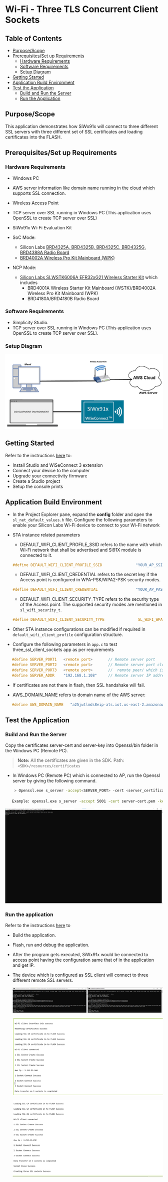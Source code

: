 # Wi-Fi - Three TLS Concurrent Client Sockets

## Table of Contents

- [Purpose/Scope](#purposescope)
- [Prerequisites/Set up Requirements](#prerequisitesset-up-requirements)
  - [Hardware Requirements](#hardware-requirements)
  - [Software Requirements](#software-requirements)
  - [Setup Diagram](#setup-diagram)
- [Getting Started](#getting-started)
- [Application Build Environment](#application-build-environment)
- [Test the Application](#test-the-application)
  - [Build and Run the Server](#build-and-run-the-server)
  - [Run the Application](#run-the-application)

## Purpose/Scope

This application demonstrates how SiWx91x will connect to three different SSL servers with three different set of SSL certificates and loading certificates into the FLASH.

## Prerequisites/Set up Requirements

### Hardware Requirements

- Windows PC
- AWS server information like domain name running in the cloud which supports SSL connection.
- Wireless Access Point
- TCP server over SSL running in Windows PC (This application uses OpenSSL to create TCP server over SSL)
- SiWx91x Wi-Fi Evaluation Kit
- SoC Mode:
  - Silicon Labs [BRD4325A, BRD4325B, BRD4325C, BRD4325G, BRD4388A Radio Board](https://www.silabs.com/)
  - [BRD4002A Wireless Pro Kit Mainboard (WPK)](https://www.silabs.com/)
  
- NCP Mode:
  - [Silicon Labs SLWSTK6006A EFR32xG21 Wireless Starter Kit](https://www.silabs.com/development-tools/wireless/efr32xg21-wireless-starter-kit) which includes
    - BRD4001A Wireless Starter Kit Mainboard (WSTK)/BRD4002A Wireless Pro Kit Mainboard (WPK)
    - BRD4180A/BRD4180B Radio Board

### Software Requirements

- Simplicity Studio.
- TCP server over SSL running in Windows PC (This application uses OpenSSL to create TCP server over SSL).

### Setup Diagram

  ![Figure: Setup Diagram SoC and NCP Mode for three_ssl_client_sockets Example](resources/readme/threesslsocketsoc_ncp.png)

## Getting Started

Refer to the instructions [here](https://docs.silabs.com/wiseconnect/latest/wiseconnect-getting-started/) to:

- Install Studio and WiSeConnect 3 extension
- Connect your device to the computer
- Upgrade your connectivity firmware
- Create a Studio project
- Setup the console prints

## Application Build Environment

- In the Project Explorer pane, expand the **config** folder and open the ``sl_net_default_values.h`` file. Configure the following parameters to enable your Silicon Labs Wi-Fi device to connect to your Wi-Fi network

- STA instance related parameters

  - DEFAULT_WIFI_CLIENT_PROFILE_SSID refers to the name with which Wi-Fi network that shall be advertised and Si91X module is connected to it.
 
   ```c
   #define DEFAULT_WIFI_CLIENT_PROFILE_SSID               "YOUR_AP_SSID"      
   ```

  - DEFAULT_WIFI_CLIENT_CREDENTIAL refers to the secret key if the Access point is configured in WPA-PSK/WPA2-PSK security modes.

   ```c
   #define DEFAULT_WIFI_CLIENT_CREDENTIAL                 "YOUR_AP_PASSPHRASE" 
   ```

  - DEFAULT_WIFI_CLIENT_SECURITY_TYPE refers to the security type of the Access point. The supported security modes are mentioned in `sl_wifi_security_t`.

   ```c
   #define DEFAULT_WIFI_CLIENT_SECURITY_TYPE               SL_WIFI_WPA2
   ```
  
- Other STA instance configurations can be modified if required in `default_wifi_client_profile` configuration structure.

- Configure the following parameters in ``app.c`` to test three_ssl_client_sockets app as per requirements  

```c
   #define SERVER_PORT1   <remote port>       // Remote server port
   #define SERVER_PORT2   <remote port>       // Remote server port cloud.
   #define SERVER_PORT3   <remote port>       //  remote peer/ which is running on cloud.   
   #define SERVER_ADDR    "192.168.1.108"     // Remote server IP address
```

- If certificates are not there in flash, then SSL handshake will fail.
  
- AWS_DOMAIN_NAME refers to domain name of the AWS server:

```c
   #define AWS_DOMAIN_NAME   "a25jwtlmds8eip-ats.iot.us-east-2.amazonaws.com"
```

## Test the Application

### Build and Run the Server

Copy the certificates server-cert and server-key into Openssl/bin folder in the Windows PC (Remote PC).

>**Note:**
 > All the certificates are given in the SDK. Path: `<SDK>/resources/certificates`

- In Windows PC (Remote PC) which is connected to AP, run the Openssl server by giving the following command.

```sh
    > Openssl.exe s_server -accept<SERVER_PORT> -cert <server_certificate_file_path> -key <server_key_file_path> -tls<tls_version>

   Example: openssl.exe s_server -accept 5001 -cert server-cert.pem -key server-key.pem -tls1
```

![Run the Openssl server](resources/readme/ssl_server.png)

### Run the application

Refer to the instructions [here](https://docs.silabs.com/wiseconnect/latest/wiseconnect-getting-started/) to

- Build the application.
- Flash, run and debug the application.

- After the program gets executed, SiWx91x would be connected to access point having the configuration same that of in the application and get IP.

- The device which is configured as SSL client will connect to three different remote SSL servers.

  ![two_ssl_servers](resources/readme/two_ssl_servers.png)

  ![Multiple TLS_Output](resources/readme/three_ssl_socket_output_1.png)
  
  ![Multiple TLS_Output](resources/readme/three_ssl_socket_output_2.png)